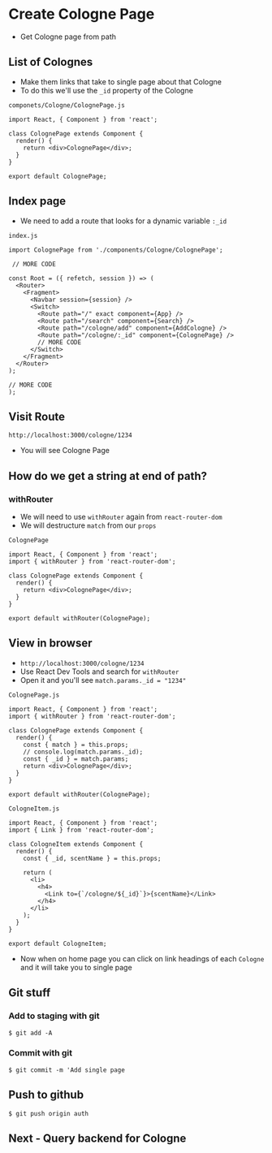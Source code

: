 # Create Cologne Page
* Get Cologne page from path

## List of Colognes
* Make them links that take to single page about that Cologne
* To do this we'll use the `_id` property of the Cologne

`componets/Cologne/ColognePage.js`

```
import React, { Component } from 'react';

class ColognePage extends Component {
  render() {
    return <div>ColognePage</div>;
  }
}

export default ColognePage;

```

## Index page
* We need to add a route that looks for a dynamic variable `:_id`

`index.js`

```
import ColognePage from './components/Cologne/ColognePage';

 // MORE CODE

const Root = ({ refetch, session }) => (
  <Router>
    <Fragment>
      <Navbar session={session} />
      <Switch>
        <Route path="/" exact component={App} />
        <Route path="/search" component={Search} />
        <Route path="/cologne/add" component={AddCologne} />
        <Route path="/cologne/:_id" component={ColognePage} />
        // MORE CODE
      </Switch>
    </Fragment>
  </Router>
);

// MORE CODE
);
```

## Visit Route
`http://localhost:3000/cologne/1234`

* You will see Cologne Page

## How do we get a string at end of path?
### withRouter
* We will need to use `withRouter` again from `react-router-dom`
* We will destructure `match` from our `props`

`ColognePage`

```
import React, { Component } from 'react';
import { withRouter } from 'react-router-dom';

class ColognePage extends Component {
  render() {
    return <div>ColognePage</div>;
  }
}

export default withRouter(ColognePage);
```

## View in browser
* `http://localhost:3000/cologne/1234`
* Use React Dev Tools and search for `withRouter`
* Open it and you'll see `match.params._id = "1234"`

`ColognePage.js`

```
import React, { Component } from 'react';
import { withRouter } from 'react-router-dom';

class ColognePage extends Component {
  render() {
    const { match } = this.props;
    // console.log(match.params._id);
    const { _id } = match.params;
    return <div>ColognePage</div>;
  }
}

export default withRouter(ColognePage);
```

`CologneItem.js`

```
import React, { Component } from 'react';
import { Link } from 'react-router-dom';

class CologneItem extends Component {
  render() {
    const { _id, scentName } = this.props;

    return (
      <li>
        <h4>
          <Link to={`/cologne/${_id}`}>{scentName}</Link>
        </h4>
      </li>
    );
  }
}

export default CologneItem;
```

* Now when on home page you can click on link headings of each `Cologne` and it will take you to single page

## Git stuff

### Add to staging with git
`$ git add -A`

### Commit with git
`$ git commit -m 'Add single page`

## Push to github
`$ git push origin auth` 

## Next - Query backend for Cologne


